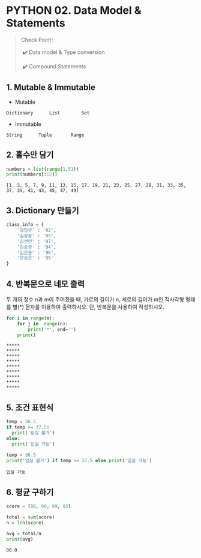 # PYTHON 02. Data Model & Statements

> Check Point✨
>
> ​	✔️ Data model & Type conversion
>
> ​	✔️ Compound Statements



## 1. Mutable & Immutable

- Mutable

```
Dictionary		List		Set
```

- Immutable

```
String		Tuple		Range
```



## 2. 홀수만 담기

```python
numbers = list(range(1,51))
print(numbers[::2])
```

```
[1, 3, 5, 7, 9, 11, 13, 15, 17, 19, 21, 23, 25, 27, 29, 31, 33, 35, 37, 39, 41, 43, 45, 47, 49]
```



## 3. Dictionary 만들기

```python
class_info = {
    '강민구' : '92',
    '김상훈' : '95',
    '김선민' : '97',
    '김승규' : '94',
    '김은송' : '96',
    '연승은' : '95'
}
```



## 4. 반복문으로 네모 출력

두 개의 정수 n과 m이 주어졌을 때, 가로의 길이가 n, 세로의 길이가 m인 직사각형 형태를 별(*) 문자를 이용하여 출력하시오. 단, 반복문을 사용하여 작성하시오.

```python
for i in range(m):
    for j in  range(n):
        print('*', end='')
    print()
```

```
*****
*****
*****
*****
*****
*****
*****
*****
*****
```



## 5. 조건 표현식

```python
temp = 36.5
if temp >= 37.5:
  print('입실 불가')
else:
  print('입실 가능')
```

```python
temp = 36.5
print('입실 불가') if temp >= 37.5 else print('입실 가능')
```

```
입실 가능
```



## 6. 평균 구하기

```python
score = [80, 90, 99, 83]

total = sum(score)
n = len(score)

avg = total/n
print(avg)
```

```
88.0
```

